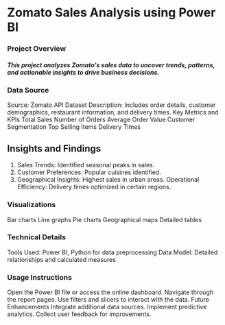 # Zomato Sales Analysis using Power BI
### Project Overview
##### This project analyzes Zomato's sales data to uncover trends, patterns, and actionable insights to drive business decisions.

### Data Source
Source: Zomato API
Dataset Description: Includes order details, customer demographics, restaurant information, and delivery times.
Key Metrics and KPIs
Total Sales
Number of Orders
Average Order Value
Customer Segmentation
Top Selling Items
Delivery Times
## Insights and Findings
1. Sales Trends: Identified seasonal peaks in sales.
2. Customer Preferences: Popular cuisines identified.
2. Geographical Insights: Highest sales in urban areas.
Operational Efficiency: Delivery times optimized in certain regions.
### Visualizations
Bar charts
Line graphs
Pie charts
Geographical maps
Detailed tables
### Technical Details
Tools Used: Power BI, Python for data preprocessing
Data Model: Detailed relationships and calculated measures
### Usage Instructions
Open the Power BI file or access the online dashboard.
Navigate through the report pages.
Use filters and slicers to interact with the data.
Future Enhancements
Integrate additional data sources.
Implement predictive analytics.
Collect user feedback for improvements.

